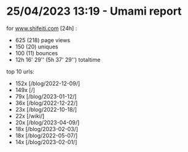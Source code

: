 # 25/04/2023 13:19 - Umami report
for www.shifeiti.com [24h] :

 - 625 (218) page views
 - 150 (20) uniques
 - 100 (11) bounces
 - 12h 16' 29'' (5h 37' 29'') totaltime


top 10 urls:
 - 152x [/blog/2022-12-09/]
 - 149x [/]
 - 79x [/blog/2023-01-12/]
 - 36x [/blog/2022-12-22/]
 - 23x [/blog/2022-10-18/]
 - 22x [/wiki/]
 - 20x [/blog/2023-04-09/]
 - 18x [/blog/2023-02-03/]
 - 18x [/blog/2022-05-07/]
 - 14x [/blog/2023-02-01/]


